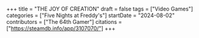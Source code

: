 +++
title = "THE JOY OF CREATION"
draft = false
tags = ["Video Games"]
categories = ["Five Nights at Freddy's"]
startDate = "2024-08-02"
contributors = ["The 64th Gamer"]
citations = ["https://steamdb.info/app/3107070/"]
+++
